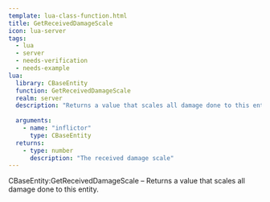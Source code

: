 ```yaml
---
template: lua-class-function.html
title: GetReceivedDamageScale
icon: lua-server
tags:
  - lua
  - server
  - needs-verification
  - needs-example
lua:
  library: CBaseEntity
  function: GetReceivedDamageScale
  realm: server
  description: "Returns a value that scales all damage done to this entity."
  
  arguments:
    - name: "inflictor"
      type: CBaseEntity
  returns:
    - type: number
      description: "The received damage scale"
---
```


<div class="lua__search__keywords">
CBaseEntity:GetReceivedDamageScale &#x2013; Returns a value that scales all damage done to this entity.
</div>
